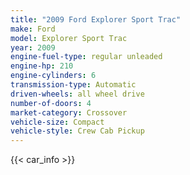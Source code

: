 ```yaml
---
title: "2009 Ford Explorer Sport Trac"
make: Ford
model: Explorer Sport Trac
year: 2009
engine-fuel-type: regular unleaded
engine-hp: 210
engine-cylinders: 6
transmission-type: Automatic
driven-wheels: all wheel drive
number-of-doors: 4
market-category: Crossover
vehicle-size: Compact
vehicle-style: Crew Cab Pickup
---
```


{{< car_info >}}
